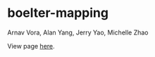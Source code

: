 # boelter-mapping
Arnav Vora, Alan Yang, Jerry Yao, Michelle Zhao

View page [here](https://bm-be.onrender.com/).
